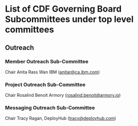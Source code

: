 # List of CDF Governing Board Subcommittees under top level committees

## Outreach

### Member Outreach Sub-Committee

Chair Anita Rass Wan IBM (anitar@ca.ibm.com)

### Project Outreach Sub-Committee

Chair Rosalind Benoit Armory (rosalind.benoit@armory.io)

### Messaging Outreach Sub-Committee

Chair Tracy Ragan, DeployHub (tracy@deployhub.com)
